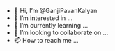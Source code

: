 - 👋 Hi, I’m @GanjiPavanKalyan
- 👀 I’m interested in ...
- 🌱 I’m currently learning ...
- 💞️ I’m looking to collaborate on ...
- 📫 How to reach me ...

<!---
GanjiPavanKalyan/GanjiPavanKalyan is a ✨ special ✨ repository because its `README.md` (this file) appears on your GitHub profile.
You can click the Preview link to take a look at your changes.
--->
